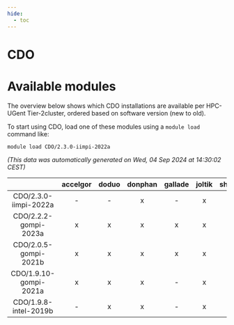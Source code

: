 ```yaml
---
hide:
  - toc
---
```


CDO
===

# Available modules


The overview below shows which CDO installations are available per HPC-UGent Tier-2cluster, ordered based on software version (new to old).

To start using CDO, load one of these modules using a `module load` command like:

```shell
module load CDO/2.3.0-iimpi-2022a
```

*(This data was automatically generated on Wed, 04 Sep 2024 at 14:30:02 CEST)*  

| |accelgor|doduo|donphan|gallade|joltik|shinx|skitty|
| :---: | :---: | :---: | :---: | :---: | :---: | :---: | :---: |
|CDO/2.3.0-iimpi-2022a|-|-|x|-|x|-|x|
|CDO/2.2.2-gompi-2023a|x|x|x|x|x|x|x|
|CDO/2.0.5-gompi-2021b|x|x|x|x|x|-|x|
|CDO/1.9.10-gompi-2021a|x|x|x|-|x|-|x|
|CDO/1.9.8-intel-2019b|-|x|x|-|x|-|x|
